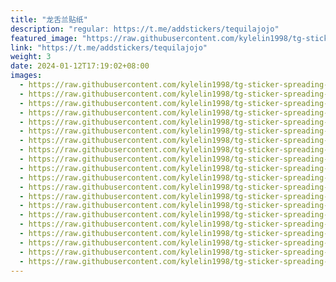 ```yaml
---
title: "龙舌兰贴纸"
description: "regular: https://t.me/addstickers/tequilajojo"
featured_image: "https://raw.githubusercontent.com/kylelin1998/tg-sticker-spreading-worldwide-images/main/img/4d22760b-8d39-4967-9873-636cc15f3306.jpg"
link: "https://t.me/addstickers/tequilajojo"
weight: 3
date: 2024-01-12T17:19:02+08:00
images:
  - https://raw.githubusercontent.com/kylelin1998/tg-sticker-spreading-worldwide-images/main/img/4d22760b-8d39-4967-9873-636cc15f3306.jpg
  - https://raw.githubusercontent.com/kylelin1998/tg-sticker-spreading-worldwide-images/main/img/9ef04287-9d4b-4aad-aae1-181f2d25ce2c.jpg
  - https://raw.githubusercontent.com/kylelin1998/tg-sticker-spreading-worldwide-images/main/img/4dbd296a-aa9d-4286-aed3-db27b973ab68.jpg
  - https://raw.githubusercontent.com/kylelin1998/tg-sticker-spreading-worldwide-images/main/img/b7a63a57-c02f-4ce1-904a-c199430fe0a4.jpg
  - https://raw.githubusercontent.com/kylelin1998/tg-sticker-spreading-worldwide-images/main/img/c3faebe7-a57c-47cd-9028-1f175ebc7189.jpg
  - https://raw.githubusercontent.com/kylelin1998/tg-sticker-spreading-worldwide-images/main/img/0249db4f-c803-4c12-9980-235a646282d7.jpg
  - https://raw.githubusercontent.com/kylelin1998/tg-sticker-spreading-worldwide-images/main/img/781346e3-de1f-4806-936d-2af8f8f30f5c.jpg
  - https://raw.githubusercontent.com/kylelin1998/tg-sticker-spreading-worldwide-images/main/img/7a5bdf73-051a-497b-9abb-8ddc99e75e05.jpg
  - https://raw.githubusercontent.com/kylelin1998/tg-sticker-spreading-worldwide-images/main/img/4c574351-f124-488f-8c3d-ad089def7f49.jpg
  - https://raw.githubusercontent.com/kylelin1998/tg-sticker-spreading-worldwide-images/main/img/a8b718d3-9011-4c26-b50c-e8f134f4f377.jpg
  - https://raw.githubusercontent.com/kylelin1998/tg-sticker-spreading-worldwide-images/main/img/e5bf5798-8cd6-47db-a377-53a8ef0c8c7c.jpg
  - https://raw.githubusercontent.com/kylelin1998/tg-sticker-spreading-worldwide-images/main/img/407db343-feee-4a5a-9acb-9cdcaecf5f93.jpg
  - https://raw.githubusercontent.com/kylelin1998/tg-sticker-spreading-worldwide-images/main/img/0a43482f-9278-46c6-8975-f6c791a17a59.jpg
  - https://raw.githubusercontent.com/kylelin1998/tg-sticker-spreading-worldwide-images/main/img/9d673a70-6916-4467-a74b-ef31723bb1d9.jpg
  - https://raw.githubusercontent.com/kylelin1998/tg-sticker-spreading-worldwide-images/main/img/e6bfe28a-a1a1-4bd4-90d6-17b64b4294c8.jpg
  - https://raw.githubusercontent.com/kylelin1998/tg-sticker-spreading-worldwide-images/main/img/9b2b4a9d-da15-4e22-bbac-57434800baa5.jpg
  - https://raw.githubusercontent.com/kylelin1998/tg-sticker-spreading-worldwide-images/main/img/85a4612e-5922-4548-9563-8af4da18cb73.jpg
  - https://raw.githubusercontent.com/kylelin1998/tg-sticker-spreading-worldwide-images/main/img/61ff98fc-81af-4ac6-850b-4dc3f7f4e5f4.jpg
  - https://raw.githubusercontent.com/kylelin1998/tg-sticker-spreading-worldwide-images/main/img/c37a1992-aa2b-4ccd-aa7b-5560af2019a1.jpg
  - https://raw.githubusercontent.com/kylelin1998/tg-sticker-spreading-worldwide-images/main/img/16dc2ca4-a2b5-49cd-a13f-ee660a4d6e42.jpg
---
```

